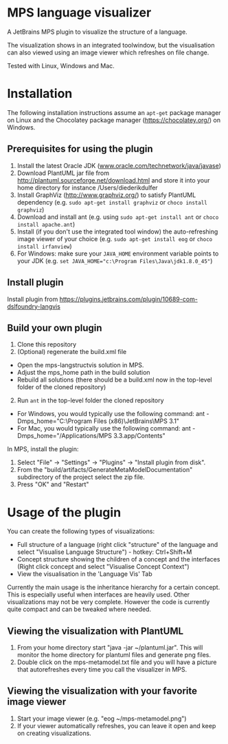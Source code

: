 MPS language visualizer
======================

A JetBrains MPS plugin to visualize the structure of a language.

The visualization shows in an integrated toolwindow, but the visualisation can also viewed using an image viewer which refreshes on file change.

Tested with Linux, Windows and Mac.

# Installation
The following installation instructions assume an ```apt-get``` package manager on Linux and the Chocolatey package manager (https://chocolatey.org/) on Windows.

## Prerequisites for using the plugin
1. Install the latest Oracle JDK (www.oracle.com/technetwork/java/javase)
2. Download PlantUML jar file from http://plantuml.sourceforge.net/download.html and store it into your home directory for instance /Users/diederikdulfer
3. Install GraphViz (http://www.graphviz.org/) to satisfy PlantUML dependency (e.g. ```sudo apt-get install graphviz``` or ```choco install graphviz```)
4. Download and install ant (e.g. using ```sudo apt-get install ant``` or ```choco install apache.ant```)
5. Install (if you don't use the integrated tool window) the auto-refreshing image viewer of your choice (e.g. ```sudo apt-get install eog``` or ```choco install irfanview```)
6. For Windows: make sure your ```JAVA_HOME``` environment variable points to your JDK (e.g. ```set JAVA_HOME="c:\Program Files\Java\jdk1.8.0_45"```) 

## Install plugin
Install plugin from https://plugins.jetbrains.com/plugin/10689-com-dslfoundry-langvis

## Build your own plugin
1. Clone this repository
1. (Optional) regenerate the build.xml file
 * Open the mps-langstructvis solution in MPS.
 * Adjust the mps_home path in the build solution
 * Rebuild all solutions (there should be a build.xml now in the top-level folder of the cloned repository)
2. Run ```ant``` in the top-level folder the cloned repository
 * For Windows, you would typically use the following command: ant -Dmps_home="C:\Program Files (x86)\JetBrains\MPS 3.1"
 * For Mac, you would typically use the following command: ant -Dmps_home="/Applications/MPS 3.3.app/Contents"

In MPS, install the plugin:

1. Select "File" -> "Settings" -> "Plugins" -> "Install plugin from disk".
2. From the "build/artifacts/GenerateMetaModelDocumentation" subdirectory of the project select the zip file.
3. Press "OK" and "Restart"

# Usage of the plugin
You can create the following types of visualizations:

* Full structure of a language (right click "structure" of the language and select "Visualise Language Structure") - hotkey: Ctrl+Shift+M
* Concept structure showing the children of a concept and the interfaces (Right click concept and select "Visualise Concept Context")
* View the visualisation in the 'Language Vis' Tab

Currently the main usage is the inheritance hierarchy for a certain concept. This is especially useful when interfaces are heavily used.
Other visualizations may not be very complete. However the code is currently quite compact and can be tweaked where needed.

## Viewing the visualization with PlantUML
1. From your home directory start "java -jar ~/plantuml.jar". This will monitor the home directory for plantuml files and generate png files.
2. Double click on the mps-metamodel.txt file and you will have a picture that autorefreshes every time you call the visualizer in MPS.

## Viewing the visualization with your favorite image viewer
1. Start your image viewer (e.g. "eog ~/mps-metamodel.png")
2. If your viewer automatically refreshes, you can leave it open and keep on creating visualizations.

